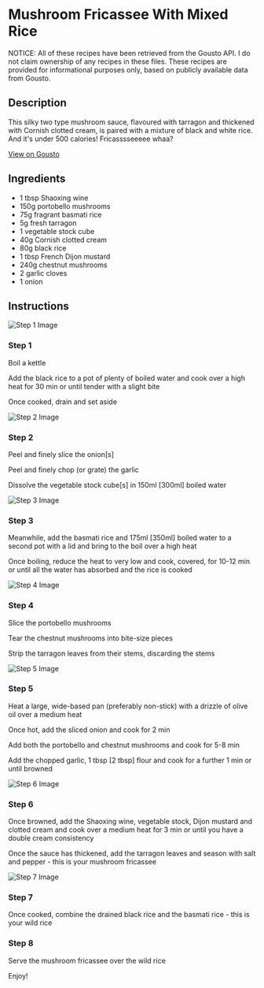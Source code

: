 # Mushroom Fricassee With Mixed Rice 

NOTICE: All of these recipes have been retrieved from the Gousto API. I do not claim ownership of any recipes in these files. These recipes are provided for informational purposes only, based on publicly available data from Gousto.

## Description

This silky two type mushroom sauce, flavoured with tarragon and thickened with Cornish clotted cream, is paired with a mixture of black and white rice. And it's under 500 calories! Fricasssseeeee whaa? 

[View on Gousto](https://www.gousto.co.uk/recipes/cookbook/mushroom-fricassee-with-mixed-rice)

## Ingredients

- 1 tbsp Shaoxing wine 
- 150g portobello mushrooms
- 75g fragrant basmati rice
- 5g fresh tarragon 
- 1 vegetable stock cube
- 40g Cornish clotted cream
- 80g black rice 
- 1 tbsp French Dijon mustard
- 240g chestnut mushrooms
- 2 garlic cloves
- 1 onion

## Instructions

![Step 1 Image](https://production-media.gousto.co.uk/cms/recipe-step-image/927.-step-1-x200.jpg)

### Step 1

Boil a kettle


Add the black rice to a pot of plenty of boiled water and cook over a high heat for 30 min or until tender with a slight bite&nbsp;


Once cooked, drain and set aside

![Step 2 Image](https://production-media.gousto.co.uk/cms/recipe-step-image/927.-step-2-x200.jpg)

### Step 2

Peel and finely slice the onion<span class="text-danger">[s]</span>


Peel and finely chop (or grate) the garlic


Dissolve the vegetable&nbsp;stock cube<span class="text-danger">[s]</span> in 150ml <span class="text-danger">[300ml]</span> boiled water

![Step 3 Image](https://production-media.gousto.co.uk/cms/recipe-step-image/927.-step-3-x200.jpg)

### Step 3

Meanwhile, add the basmati rice and 175ml <span class="text-danger">[350ml]</span> boiled&nbsp;water to a second pot with a lid and bring to the boil over a high heat


Once boiling, reduce the heat to very low and cook, covered, for 10-12 min or until all the water has absorbed and the rice is cooked

![Step 4 Image](https://production-media.gousto.co.uk/cms/recipe-step-image/927.-step-4-x200.jpg)

### Step 4

Slice the portobello mushrooms


Tear&nbsp;the chestnut mushrooms into bite-size pieces&nbsp;


Strip the tarragon leaves from their stems, discarding the stems

![Step 5 Image](https://production-media.gousto.co.uk/cms/recipe-step-image/927.-step-5-x200.jpg)

### Step 5

Heat a large, wide-based pan (preferably non-stick) with a drizzle of olive oil over a medium heat


Once hot, add the sliced&nbsp;onion&nbsp;and cook for 2 min


Add both the portobello and chestnut&nbsp;mushrooms&nbsp;and cook for 5-8 min


Add the chopped garlic, 1 tbsp <span class="text-danger">[2 tbsp]</span> flour and cook for a further 1 min or until&nbsp;browned

![Step 6 Image](https://production-media.gousto.co.uk/cms/recipe-step-image/927.-step-6-x200.jpg)

### Step 6

Once browned, add the Shaoxing wine, vegetable stock, Dijon mustard&nbsp;and clotted cream and cook over a medium heat for 3 min or until you have a double cream consistency &nbsp;


Once the sauce has thickened, add the&nbsp;tarragon leaves and season with salt and pepper&nbsp;- this is your mushroom fricassee&nbsp;

![Step 7 Image](https://production-media.gousto.co.uk/cms/recipe-step-image/927.-step-7-x200.jpg)

### Step 7

Once cooked, combine the drained black rice and the basmati rice&nbsp;- this is your wild rice

### Step 8

Serve the mushroom fricassee over the wild rice


Enjoy!

